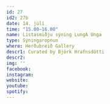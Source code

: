 ```yaml
---
id: 27
id2: 27b
date: 14. júlí
time: "15.00–16.00"
name: Listasmiðju sýning LungA Unga
type: Sýningaropnun
where: Herðubreið Gallery
descr1: Curated by Björk Hrafnsdótti
descr2: 
img: ''
facebook: 
instagram:  
website:
youtube: 
spotify:
---
```

